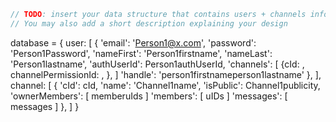 ```javascript
// TODO: insert your data structure that contains users + channels info here
// You may also add a short description explaining your design
```

database = {
    user: [
        {
            'email': 'Person1@x.com',
            'password': 'Person1Password',
            'nameFirst': 'Person1firstname',
            'nameLast': 'Person1lastname',
            'authUserId': Person1authUserId,
            'channels': [ {cId: ,
                           channelPermissionId: ,
                        }, ]
            'handle': 'person1firstnameperson1lastname'
        },
    ],
    channel: [
        {
            'cId': cId,
            'name': 'Channel1name',
            'isPublic': Channel1publicity,
            'ownerMembers': [ memberuIds ]
            'members': [ uIDs ]
            'messages': [ messages ]
        },
    ]
}

